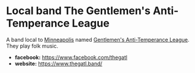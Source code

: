 # Local band The Gentlemen's Anti-Temperance League

A band local to [Minneapolis](../932) named [Gentlemen's Anti-Temperance League](../929). They play folk music.

- **facebook:** <https://www.facebook.com/thegatl>
- **website:** <https://www.thegatl.band/>
